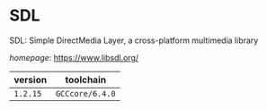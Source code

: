 # SDL

SDL: Simple DirectMedia Layer, a cross-platform multimedia library

*homepage*: <https://www.libsdl.org/>

version | toolchain
--------|----------
``1.2.15`` | ``GCCcore/6.4.0``
